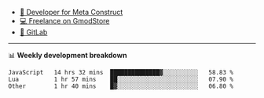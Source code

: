 - [🎈 Developer for Meta Construct](https://metastruct.net)
- [💻 Freelance on GmodStore](https://www.gmodstore.com/users/Tenrys)
- [🦊 GitLab](https://gitlab.com/Tenrys)

---

📊 **Weekly development breakdown**
<!--START_SECTION:waka-->

```text
JavaScript   14 hrs 32 mins  ██████████████▓░░░░░░░░░░   58.83 %
Lua          1 hr 57 mins    ██░░░░░░░░░░░░░░░░░░░░░░░   07.90 %
Other        1 hr 40 mins    █▓░░░░░░░░░░░░░░░░░░░░░░░   06.80 %
```

<!--END_SECTION:waka-->
